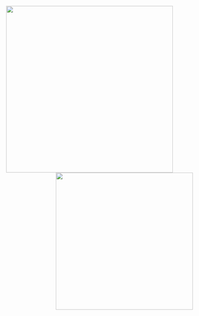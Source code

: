 <br>
<div align=center>
  <a href="#" title="Hu2Hoang">
    <img align="left" width="450" src="https://github-readme-stats.vercel.app/api?username=Hu2Hoang&show_icons=true&theme=radical" />

  </a>
  <a href="#" title="Hu2Hoang">
    <img align="right" width="370" src="https://github-readme-stats.vercel.app/api/top-langs/?username=Hu2Hoang&hide=c%23,powershell,Mathematica,Ruby,Objective-C,Objective-C%2b%2b,Cuda&title_color=61dafb&text_color=ffffff&icon_color=61dafb&bg_color=20232a&langs_count=8&layout=compact&border_color=61dafb&hide_border=true" />

  </a>
</div>
</br>
